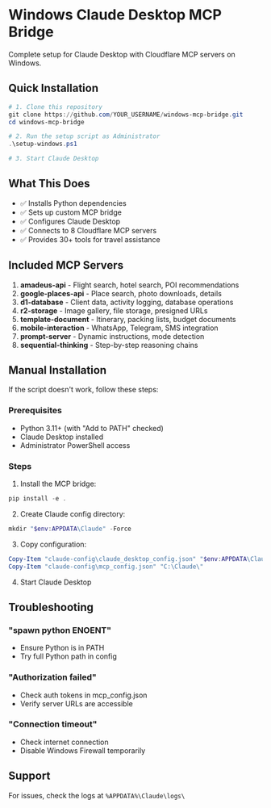 # Windows Claude Desktop MCP Bridge

Complete setup for Claude Desktop with Cloudflare MCP servers on Windows.

## Quick Installation

```powershell
# 1. Clone this repository
git clone https://github.com/YOUR_USERNAME/windows-mcp-bridge.git
cd windows-mcp-bridge

# 2. Run the setup script as Administrator
.\setup-windows.ps1

# 3. Start Claude Desktop
```

## What This Does

- ✅ Installs Python dependencies
- ✅ Sets up custom MCP bridge
- ✅ Configures Claude Desktop
- ✅ Connects to 8 Cloudflare MCP servers
- ✅ Provides 30+ tools for travel assistance

## Included MCP Servers

1. **amadeus-api** - Flight search, hotel search, POI recommendations
2. **google-places-api** - Place search, photo downloads, details
3. **d1-database** - Client data, activity logging, database operations
4. **r2-storage** - Image gallery, file storage, presigned URLs
5. **template-document** - Itinerary, packing lists, budget documents
6. **mobile-interaction** - WhatsApp, Telegram, SMS integration
7. **prompt-server** - Dynamic instructions, mode detection
8. **sequential-thinking** - Step-by-step reasoning chains

## Manual Installation

If the script doesn't work, follow these steps:

### Prerequisites
- Python 3.11+ (with "Add to PATH" checked)
- Claude Desktop installed
- Administrator PowerShell access

### Steps
1. Install the MCP bridge:
```powershell
pip install -e .
```

2. Create Claude config directory:
```powershell
mkdir "$env:APPDATA\Claude" -Force
```

3. Copy configuration:
```powershell
Copy-Item "claude-config\claude_desktop_config.json" "$env:APPDATA\Claude\"
Copy-Item "claude-config\mcp_config.json" "C:\Claude\"
```

4. Start Claude Desktop

## Troubleshooting

### "spawn python ENOENT"
- Ensure Python is in PATH
- Try full Python path in config

### "Authorization failed"
- Check auth tokens in mcp_config.json
- Verify server URLs are accessible

### "Connection timeout"
- Check internet connection
- Disable Windows Firewall temporarily

## Support

For issues, check the logs at `%APPDATA%\Claude\logs\`